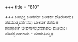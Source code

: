 +++
title = "810"

+++
ಬರಿಭಕ್ತಿ ಬರಿಕರ್ಮ ಬರಿತರ್ಕ ದೊರಕಿಸದು।  
ಪರಮಾತ್ಮದರ್ಶನವ; ಬೇಕದಕೆ ತಪಸು॥  
ಪರಿಪೂರ್ಣ ಜೀವನಾನುಭವತಾಪದಿ ಮತಿಯು।  
ಪರಿಪಕ್ವವಾಗಲದು - ಮಂಕುತಿಮ್ಮ॥  
